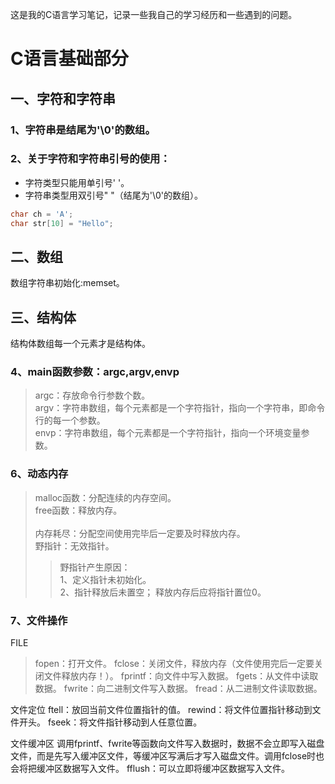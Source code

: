 
这是我的C语言学习笔记，记录一些我自己的学习经历和一些遇到的问题。

# C语言基础部分
## 一、字符和字符串
### 1、字符串是结尾为'\0'的数组。
### 2、关于字符和字符串引号的使用：
* 字符类型只能用单引号' '。
* 字符串类型用双引号" "（结尾为'\0'的数组）。
```c
char ch = 'A';
char str[10] = "Hello";
```
## 二、数组
数组字符串初始化:memset。
## 三、结构体
结构体数组每一个元素才是结构体。
### 4、main函数参数：argc,argv,envp
>argc：存放命令行参数个数。<br>
argv：字符串数组，每个元素都是一个字符指针，指向一个字符串，即命令行的每一个参数。<br>
envp：字符串数组，每个元素都是一个字符指针，指向一个环境变量参数。<br>


### 6、动态内存
>malloc函数：分配连续的内存空间。<br>
free函数：释放内存。<br><br>
内存耗尽：分配空间使用完毕后一定要及时释放内存。<br>
野指针：无效指针。<br>
>>野指针产生原因：<br>
>>1、定义指针未初始化。<br>
>>2、指针释放后未置空； 释放内存后应将指针置位0。
### 7、文件操作
FILE 
>fopen：打开文件。
fclose：关闭文件，释放内存（文件使用完后一定要关闭文件释放内存！）。
fprintf：向文件中写入数据。
fgets：从文件中读取数据。
fwrite：向二进制文件写入数据。
fread：从二进制文件读取数据。

文件定位
ftell：放回当前文件位置指针的值。
rewind：将文件位置指针移动到文件开头。
fseek：将文件指针移动到人任意位置。

文件缓冲区
调用fprintf、fwrite等函数向文件写入数据时，数据不会立即写入磁盘文件，而是先写入缓冲区文件，等缓冲区写满后才写入磁盘文件。调用fclose时也会将把缓冲区数据写入文件。
fflush：可以立即将缓冲区数据写入文件。

